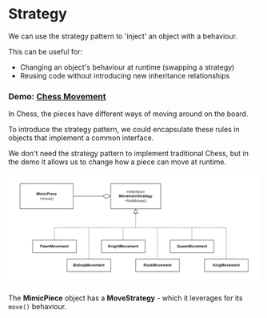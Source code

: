 

# Strategy

We can use the strategy pattern to 'inject' an object with a behaviour.

This can be useful for:

- Changing an object's behaviour at runtime (swapping a strategy)
- Reusing code without introducing new inheritance relationships


### Demo: [Chess Movement](https://eeoooue.github.io/patterns/strategy/)

In Chess, the pieces have different ways of moving around on the board.

To introduce the strategy pattern, we could encapsulate these rules in objects that implement a common interface.

We don't need the strategy pattern to implement traditional Chess, but in the demo it allows us to change how a piece can move at runtime.

![Image](/notes/strategy/strategy-uml.png)

The **MimicPiece** object has a **MoveStrategy** - which it leverages for its ```move()``` behaviour.


